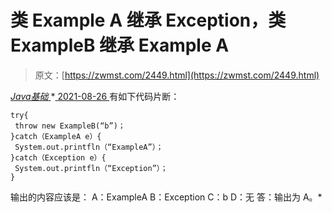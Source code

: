 <!--yml
category: 未分类
date: 0001-01-01 00:00:00
-->

# 类 Example A 继承 Exception，类 ExampleB 继承 Example A

> 原文：[https://zwmst.com/2449.html](https://zwmst.com/2449.html)

   [ *Java基础* ](https://zwmst.com/java%e5%9f%ba%e7%a1%80)*[ <time datetime="2021-08-26T10:45:38+08:00"> 2021-08-26 </time> ](https://zwmst.com/2449.html)  有如下代码片断：

```
try{ 
 throw new ExampleB(“b”)； 
}catch（ExampleA e）{ 
 System.out.printfln（“ExampleA”）； 
}catch（Exception e）{ 
 System.out.printfln（“Exception”）； 
} 
```

输出的内容应该是：
A：ExampleA
B：Exception
C：b
D：无
答：输出为 A。*